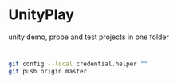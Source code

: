 # UnityPlay
unity demo, probe and test projects in one folder

#

``` bash
git config --local credential.helper ""
git push origin master
```

